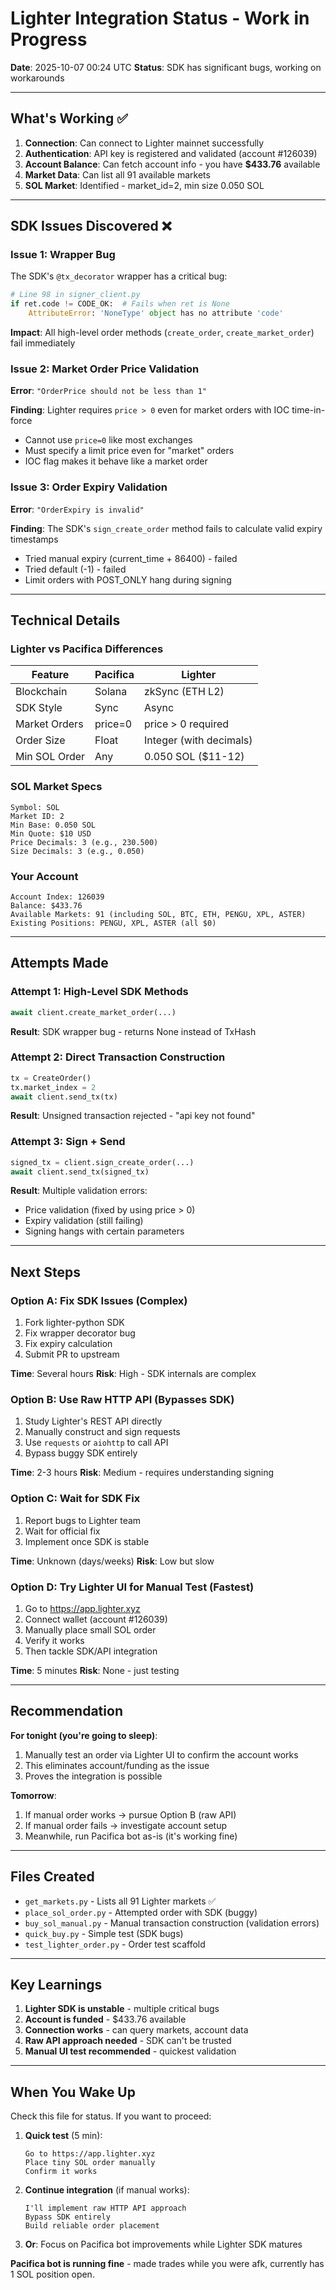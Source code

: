 # Lighter Integration Status - Work in Progress

**Date**: 2025-10-07 00:24 UTC
**Status**: SDK has significant bugs, working on workarounds

---

## What's Working ✅

1. **Connection**: Can connect to Lighter mainnet successfully
2. **Authentication**: API key is registered and validated (account #126039)
3. **Account Balance**: Can fetch account info - you have **$433.76** available
4. **Market Data**: Can list all 91 available markets
5. **SOL Market**: Identified - market_id=2, min size 0.050 SOL

---

## SDK Issues Discovered ❌

### Issue 1: Wrapper Bug
The SDK's `@tx_decorator` wrapper has a critical bug:
```python
# Line 98 in signer_client.py
if ret.code != CODE_OK:  # Fails when ret is None
    AttributeError: 'NoneType' object has no attribute 'code'
```

**Impact**: All high-level order methods (`create_order`, `create_market_order`) fail immediately

### Issue 2: Market Order Price Validation
**Error**: `"OrderPrice should not be less than 1"`

**Finding**: Lighter requires `price > 0` even for market orders with IOC time-in-force
- Cannot use `price=0` like most exchanges
- Must specify a limit price even for "market" orders
- IOC flag makes it behave like a market order

### Issue 3: Order Expiry Validation
**Error**: `"OrderExpiry is invalid"`

**Finding**: The SDK's `sign_create_order` method fails to calculate valid expiry timestamps
- Tried manual expiry (current_time + 86400) - failed
- Tried default (-1) - failed
- Limit orders with POST_ONLY hang during signing

---

## Technical Details

### Lighter vs Pacifica Differences
| Feature | Pacifica | Lighter |
|---------|----------|---------|
| Blockchain | Solana | zkSync (ETH L2) |
| SDK Style | Sync | Async |
| Market Orders | price=0 | price > 0 required |
| Order Size | Float | Integer (with decimals) |
| Min SOL Order | Any | 0.050 SOL ($11-12) |

### SOL Market Specs
```
Symbol: SOL
Market ID: 2
Min Base: 0.050 SOL
Min Quote: $10 USD
Price Decimals: 3 (e.g., 230.500)
Size Decimals: 3 (e.g., 0.050)
```

### Your Account
```
Account Index: 126039
Balance: $433.76
Available Markets: 91 (including SOL, BTC, ETH, PENGU, XPL, ASTER)
Existing Positions: PENGU, XPL, ASTER (all $0)
```

---

## Attempts Made

### Attempt 1: High-Level SDK Methods
```python
await client.create_market_order(...)
```
**Result**: SDK wrapper bug - returns None instead of TxHash

### Attempt 2: Direct Transaction Construction
```python
tx = CreateOrder()
tx.market_index = 2
await client.send_tx(tx)
```
**Result**: Unsigned transaction rejected - "api key not found"

### Attempt 3: Sign + Send
```python
signed_tx = client.sign_create_order(...)
await client.send_tx(signed_tx)
```
**Result**: Multiple validation errors:
- Price validation (fixed by using price > 0)
- Expiry validation (still failing)
- Signing hangs with certain parameters

---

## Next Steps

### Option A: Fix SDK Issues (Complex)
1. Fork lighter-python SDK
2. Fix wrapper decorator bug
3. Fix expiry calculation
4. Submit PR to upstream

**Time**: Several hours
**Risk**: High - SDK internals are complex

### Option B: Use Raw HTTP API (Bypasses SDK)
1. Study Lighter's REST API directly
2. Manually construct and sign requests
3. Use `requests` or `aiohttp` to call API
4. Bypass buggy SDK entirely

**Time**: 2-3 hours
**Risk**: Medium - requires understanding signing

### Option C: Wait for SDK Fix
1. Report bugs to Lighter team
2. Wait for official fix
3. Implement once SDK is stable

**Time**: Unknown (days/weeks)
**Risk**: Low but slow

### Option D: Try Lighter UI for Manual Test (Fastest)
1. Go to https://app.lighter.xyz
2. Connect wallet (account #126039)
3. Manually place small SOL order
4. Verify it works
5. Then tackle SDK/API integration

**Time**: 5 minutes
**Risk**: None - just testing

---

## Recommendation

**For tonight (you're going to sleep)**:
1. Manually test an order via Lighter UI to confirm the account works
2. This eliminates account/funding as the issue
3. Proves the integration is possible

**Tomorrow**:
1. If manual order works → pursue Option B (raw API)
2. If manual order fails → investigate account setup
3. Meanwhile, run Pacifica bot as-is (it's working fine)

---

## Files Created

- `get_markets.py` - Lists all 91 Lighter markets ✅
- `place_sol_order.py` - Attempted order with SDK (buggy)
- `buy_sol_manual.py` - Manual transaction construction (validation errors)
- `quick_buy.py` - Simple test (SDK bugs)
- `test_lighter_order.py` - Order test scaffold

---

## Key Learnings

1. **Lighter SDK is unstable** - multiple critical bugs
2. **Account is funded** - $433.76 available
3. **Connection works** - can query markets, account data
4. **Raw API approach needed** - SDK can't be trusted
5. **Manual UI test recommended** - quickest validation

---

## When You Wake Up

Check this file for status. If you want to proceed:

1. **Quick test** (5 min):
   ```
   Go to https://app.lighter.xyz
   Place tiny SOL order manually
   Confirm it works
   ```

2. **Continue integration** (if manual works):
   ```
   I'll implement raw HTTP API approach
   Bypass SDK entirely
   Build reliable order placement
   ```

3. **Or**: Focus on Pacifica bot improvements while Lighter SDK matures

**Pacifica bot is running fine** - made trades while you were afk, currently has 1 SOL position open.
